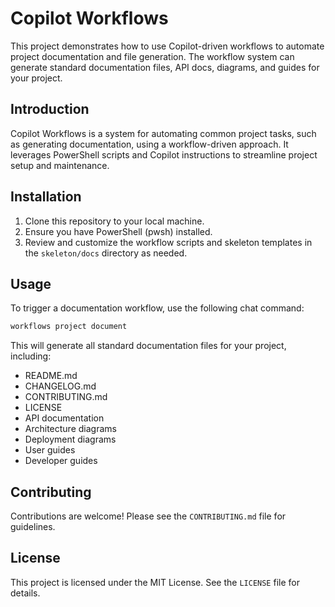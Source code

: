 

# Copilot Workflows

This project demonstrates how to use Copilot-driven workflows to automate project documentation and file generation. The workflow system can generate standard documentation files, API docs, diagrams, and guides for your project.

## Introduction

Copilot Workflows is a system for automating common project tasks, such as generating documentation, using a workflow-driven approach. It leverages PowerShell scripts and Copilot instructions to streamline project setup and maintenance.

## Installation

1. Clone this repository to your local machine.
2. Ensure you have PowerShell (pwsh) installed.
3. Review and customize the workflow scripts and skeleton templates in the `skeleton/docs` directory as needed.

## Usage

To trigger a documentation workflow, use the following chat command:

```powershell
workflows project document
```

This will generate all standard documentation files for your project, including:
- README.md
- CHANGELOG.md
- CONTRIBUTING.md
- LICENSE
- API documentation
- Architecture diagrams
- Deployment diagrams
- User guides
- Developer guides

## Contributing
Contributions are welcome! Please see the `CONTRIBUTING.md` file for guidelines.

## License
This project is licensed under the MIT License. See the `LICENSE` file for details.
